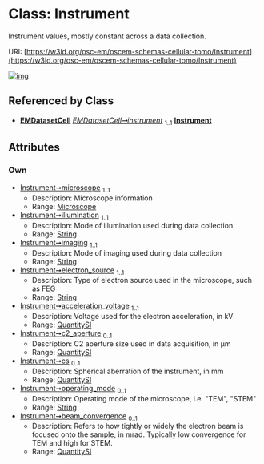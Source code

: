 
# Class: Instrument

Instrument values, mostly constant across a data collection.

URI: [https://w3id.org/osc-em/oscem-schemas-cellular-tomo/Instrument](https://w3id.org/osc-em/oscem-schemas-cellular-tomo/Instrument)


[![img](https://yuml.me/diagram/nofunky;dir:TB/class/[QuantitySI],[Microscope],[QuantitySI]<beam_convergence%200..1-++[Instrument&#124;illumination:string;imaging:string;electron_source:string;operating_mode:string%20%3F],[QuantitySI]<cs%200..1-++[Instrument],[QuantitySI]<c2_aperture%200..1-++[Instrument],[QuantitySI]<acceleration_voltage%201..1-++[Instrument],[Microscope]<microscope%201..1-++[Instrument],[EMDatasetCell]++-%20instrument%201..1>[Instrument],[EMDatasetCell])](https://yuml.me/diagram/nofunky;dir:TB/class/[QuantitySI],[Microscope],[QuantitySI]<beam_convergence%200..1-++[Instrument&#124;illumination:string;imaging:string;electron_source:string;operating_mode:string%20%3F],[QuantitySI]<cs%200..1-++[Instrument],[QuantitySI]<c2_aperture%200..1-++[Instrument],[QuantitySI]<acceleration_voltage%201..1-++[Instrument],[Microscope]<microscope%201..1-++[Instrument],[EMDatasetCell]++-%20instrument%201..1>[Instrument],[EMDatasetCell])

## Referenced by Class

 *  **[EMDatasetCell](EMDatasetCell.md)** *[EMDatasetCell➞instrument](EMDatasetCell_instrument.md)*  <sub>1..1</sub>  **[Instrument](Instrument.md)**

## Attributes


### Own

 * [Instrument➞microscope](Instrument_microscope.md)  <sub>1..1</sub>
     * Description: Microscope information
     * Range: [Microscope](Microscope.md)
 * [Instrument➞illumination](Instrument_illumination.md)  <sub>1..1</sub>
     * Description: Mode of illumination used during data collection
     * Range: [String](types/String.md)
 * [Instrument➞imaging](Instrument_imaging.md)  <sub>1..1</sub>
     * Description: Mode of imaging used during data collection
     * Range: [String](types/String.md)
 * [Instrument➞electron_source](Instrument_electron_source.md)  <sub>1..1</sub>
     * Description: Type of electron source used in the microscope, such as FEG
     * Range: [String](types/String.md)
 * [Instrument➞acceleration_voltage](Instrument_acceleration_voltage.md)  <sub>1..1</sub>
     * Description: Voltage used for the electron acceleration, in kV
     * Range: [QuantitySI](QuantitySI.md)
 * [Instrument➞c2_aperture](Instrument_c2_aperture.md)  <sub>0..1</sub>
     * Description: C2 aperture size used in data acquisition, in µm
     * Range: [QuantitySI](QuantitySI.md)
 * [Instrument➞cs](Instrument_cs.md)  <sub>0..1</sub>
     * Description: Spherical aberration of the instrument, in mm
     * Range: [QuantitySI](QuantitySI.md)
 * [Instrument➞operating_mode](Instrument_operating_mode.md)  <sub>0..1</sub>
     * Description: Operating mode of the microscope, i.e. "TEM", "STEM"
     * Range: [String](types/String.md)
 * [Instrument➞beam_convergence](Instrument_beam_convergence.md)  <sub>0..1</sub>
     * Description: Refers to how tightly or widely the electron beam is focused onto the sample, in mrad. Typically low convergence for TEM and high for STEM.
     * Range: [QuantitySI](QuantitySI.md)
